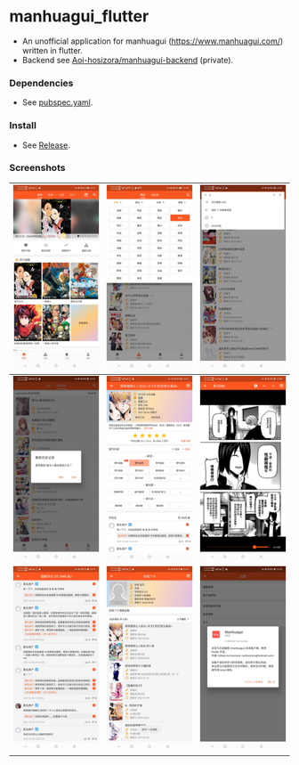 # manhuagui_flutter

+ An unofficial application for manhuagui (https://www.manhuagui.com/) written in flutter.
+ Backend see [Aoi-hosizora/manhuagui-backend](https://github.com/Aoi-hosizora/manhuagui-backend) (private).

### Dependencies

+ See [pubspec.yaml](./pubspec.yaml).

### Install

+ See [Release](https://github.com/Aoi-hosizora/manhuagui_flutter/releases).

### Screenshots

| ![screenshot1](./assets/screenshot1.png) | ![screenshot2](./assets/screenshot2.png) | ![screenshot3](./assets/screenshot3.png) |
|------------------------------------------|------------------------------------------|------------------------------------------|
| ![screenshot4](./assets/screenshot4.png) | ![screenshot5](./assets/screenshot5.png) | ![screenshot6](./assets/screenshot6.png) |
| ![screenshot7](./assets/screenshot7.png) | ![screenshot8](./assets/screenshot8.png) | ![screenshot9](./assets/screenshot9.png) |
